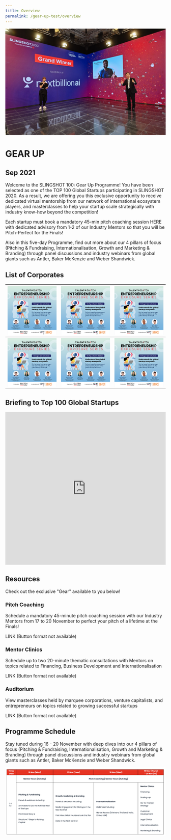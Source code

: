 ```yaml
---
title: Overview
permalink: /gear-up-test/overview
---
```

![Alt text for image on Isomer site](/images/Article_SLINGSHOT_Spotlight_NextBillion_002.jpeg)

# GEAR UP
## Sep 2021

Welcome to the SLINGSHOT 100: Gear Up Programme! You have been selected as one of the TOP 100 Global Startups participating in SLINGSHOT 2020. As a result, we are offering you this exclusive opportunity to receive dedicated virtual mentorship from our network of international ecosystem players, and masterclasses to help your startup scale strategically with industry know-how beyond the competition!

Each startup must book a mandatory 45-min pitch coaching session HERE with dedicated advisory from 1-2 of our Industry Mentors so that you will be Pitch-Perfect for the Finals!

Also in this five-day Programme, find out more about our 4 pillars of focus (Pitching & Fundraising, Internationalisation, Growth and Marketing & Branding) through panel discussions and industry webinars from global giants such as Antler, Baker McKenzie and Weber Shandwick.

## List of Corporates



| ![Alt text for image on Isomer site](/images/All%20social%20media%20posts%20revised-06.png) | ![Alt text for image on Isomer site](/images/All%20social%20media%20posts%20revised-06.png) | ![Alt text for image on Isomer site](/images/All%20social%20media%20posts%20revised-06.png) |
| -------- | -------- | -------- |
| ![Alt text for image on Isomer site](/images/All%20social%20media%20posts%20revised-06.png)     | ![Alt text for image on Isomer site](/images/All%20social%20media%20posts%20revised-06.png)     | ![Alt text for image on Isomer site](/images/All%20social%20media%20posts%20revised-06.png)     |

## Briefing to Top 100 Global Startups

<center><iframe width="100%" height="480" src="https://www.youtube.com/embed/y7WknG7XgKs" title="YouTube video player" frameborder="0" allow="accelerometer; autoplay; clipboard-write; encrypted-media; gyroscope; picture-in-picture" allowfullscreen></iframe></center>

## Resources

Check out the exclusive "Gear" available to you below!

### Pitch Coaching

Schedule a mandatory 45-minute pitch coaching session with our Industry Mentors from 17 to 20 November to perfect your pitch of a lifetime at the Finals!

LINK (Button format not available)

### Mentor Clinics

Schedule up to two 20-minute thematic consultations with Mentors on topics related to Financing, Business Development and Internationalisation

LINK (Button format not available)

### Auditorium

View masterclasses held by marquee corporations, venture capitalists, and entrepreneurs on topics related to growing successful startups

LINK (Button format not available)

## Programme Schedule

Stay tuned during 16 - 20 November with deep dives into our 4 pillars of focus (Pitching & Fundraising, Internationalisation, Growth and Marketing & Branding) through panel discussions and industry webinars from global giants such as Antler, Baker McKenzie and Weber Shandwick.

![Alt text for image on Isomer site](/images/2020_slingshot_gear_up_schedule.png)

